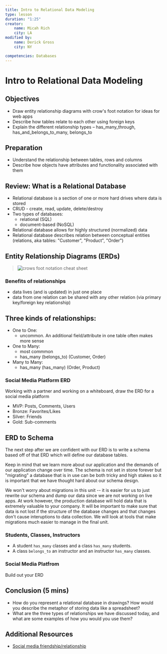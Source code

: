 ```yaml
---
title: Intro to Relational Data Modeling
type: lesson
duration: "1:25"
creator:
    name: Micah Rich
    city: LA
modified by:
    name: Derick Gross
    city: NY

competencies: Databases
---
```


# Intro to Relational Data Modeling

## Objectives

- Draw entity relationship diagrams with crow's foot notation for ideas for web apps
- Describe how tables relate to each other using foreign keys
- Explain the different relationship types – has_many_through, has_and_belongs_to_many, belongs_to

## Preparation


- Understand the relationship between tables, rows and columns
- Describe how objects have attributes and functionality associated with them

## Review: What is a Relational Database

- Relational database is a section of one or more hard drives where data is stored
- CRUD - create, read, update, delete/destroy
- Two types of databases:
    - relational (SQL)
    - document-based (NoSQL)
- Relational database allows for highly structured (normalized) data
- Relational database describes relation between conceptual entities (relations, aka tables: "Customer", "Product", "Order")

## Entity Relationship Diagrams (ERDs)

> ![crows foot notation cheat sheet](https://www.vivekmchawla.com/content/images/2013/Dec/ERD_Relationship_Symbols_Quick_Reference-1.png)

### Benefits of relationships
- data lives (and is updated) in just one place
- data from one relation can be shared with any other relation (via primary key/foreign key relationship)

## Three kinds of relationships:
- One to One:
    - uncommon.  An additional field/attribute in one table often makes more sense
- One to Many:
    - most commmon
    - has_many (belongs_to) (Customer, Order)
- Many to Many:
    - has_many (has_many) (Order, Product)


### Social Media Platform ERD

Working with a partner and working on a whiteboard, draw the ERD for a social media platform

- MVP: Posts, Comments, Users
- Bronze: Favorites/Likes
- Silver: Friends
- Gold: Sub-comments

## ERD to Schema

The next step after we are confident with our ERD is to write a schema based off of that ERD which will define our database tables.

Keep in mind that we learn more about our application and the demands of our application change over time. The schema is not set in stone forever but "migrating" a database that is in use can be both tricky and high stakes so it is important that we have thought hard about our schema design.

We won't worry about migrations in this unit -- it is easier for us to just rewrite our schema and dump our data since we are not working on live apps. At work however, the production database will hold data that is extremely valuable to your company. It will be important to make sure that data is not lost if the structure of the database changes and that changes don't cause interuptions to data collection. We will look at tools that make migrations much easier to manage in the final unit.

### Students, Classes, Instructors

- A student `has_many` classes and a class `has_many` students.
- A class `belongs_to` an instructor and an instructor `has_many` classes.

### Social Media Platfrom

Build out your ERD

## Conclusion (5 mins)

- How do you represent a relational database in drawings? How would you describe the metaphor of storing data like a spreadsheet?
- What are the three types of relationships we have discussed today, and what are some examples of how you would you use them?

## Additional Resources
- [Social media friendship/relationship](https://www.codedodle.com/2014/12/social-network-friends-database.html)
